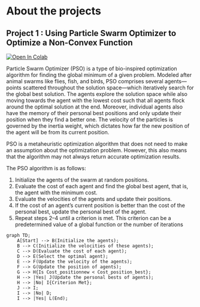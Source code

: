 


# About the projects



## Project 1 : Using Particle Swarm Optimizer to Optimize a Non-Convex Function

<a target="_blank" href="https://colab.research.google.com/github/emharsha1812/Applied-Artificial-Intelligence-Algorithms/blob/main/Particle%20Swarm%20Optimizer/particle_swarm_optimizer.ipynb">
  <img src="https://colab.research.google.com/assets/colab-badge.svg" alt="Open In Colab"/>
</a>

Particle Swarm Optimizer (PSO) is a type of bio-inspired optimization algorithm for finding the global minimum of a given problem. Modeled after animal swarms like flies, fish, and birds, PSO comprises several agents—points scattered throughout the solution space—which iteratively search for the global best solution. The agents explore the solution space while also moving towards the agent with the lowest cost such that all agents flock around the optimal solution at the end. Moreover, individual agents also have the memory of their personal best positions and only update their position when they find a better one. The velocity of the particles is governed by the inertia weight, which dictates how far the new position of the agent will be from its current position.

PSO is a metaheuristic optimization algorithm that does not need to make an assumption about the optimization problem. However, this also means that the algorithm may not always return accurate optimization results.

The PSO algorithm is as follows:

1. Initialize the agents of the swarm at random positions.
2. Evaluate the cost of each agent and find the global best agent, that is, the agent with the minimum cost.
3. Evaluate the velocities of the agents and update their positions.
4. If the cost of an agent’s current position is better than the cost of the personal best, update the personal best of the agent.
5. Repeat steps 2–4 until a criterion is met. This criterion can be a predetermined value of a global function or the number of iterations


```mermaid
graph TD;
    A[Start] --> B(Initialize the agents);
    B --> C(Initialize the velocities of these agents);
    C --> D(Evaluate the cost of each agent);
    D --> E(Select the optimal agent);
    E --> F(Update the velocity of the agents);
    F --> G(Update the position of agents);
    G --> H{Is Cost_positionnew < Cost_position_best};
    H --> |Yes| J(Update the personal bests of agents);
    H --> |No| I{Criterion Met};
    J --> I;
    I --> |No| D;
    I --> |Yes| L(End);
```
  
